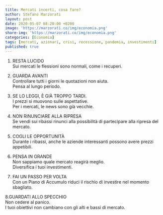 ```yaml
---
title: Mercati incerti, cosa fare?
author: Stefano Marzorati
layout: post
date: 2020-05-07 08:20:00 +0200
image: 'https://marzorati.co/img/economia.png'
share-img: 'https://marzorati.co/img/economia.png'
categories: [Economia]
tags: [mercati, azionari, crisi, recessione, pandemia, investimenti]
published: true
---
```

1. RESTA LUCIDO   
Sui mercati le flessioni sono normali, come i recuperi.   

2. GUARDA AVANTI   
Controllare tutti i giorni le quotazioni non aiuta.   
Pensa al lungo periodo.   

3. SE LO LEGGI, È GIÀ TROPPO TARDI.   
I prezzi si muovono sulle aspettative.   
Per i mercati, le news sono già vecchie.   

4. NON RINUNCIARE ALLA RIPRESA   
Se vendi sui ribassi rinunci alla possibilità di partecipare alla ripresa del mercato.   

5. COGLI LE OPPORTUNITÀ   
Durante i ribassi, anche le aziende interessanti possono avere prezzi appetibili.   

6. PENSA IN GRANDE   
Non sappiamo quale mercato reagirà meglio.   
Diversifica i tuoi investimenti.   

7. FAI UN PASSO PER VOLTA   
Con un Piano di Accumulo riduci il rischio di investire nel momento sbagliato.   

8.GUARDATI ALLO SPECCHIO   
Non cedere al panico.   
I tuoi obiettivi non cambiano con gli alti e bassi di mercato.   